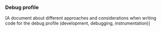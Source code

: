 ### Debug profile

[A document about different approaches and considerations when writing code for the debug profile (development, debugging, instrumentation)]
